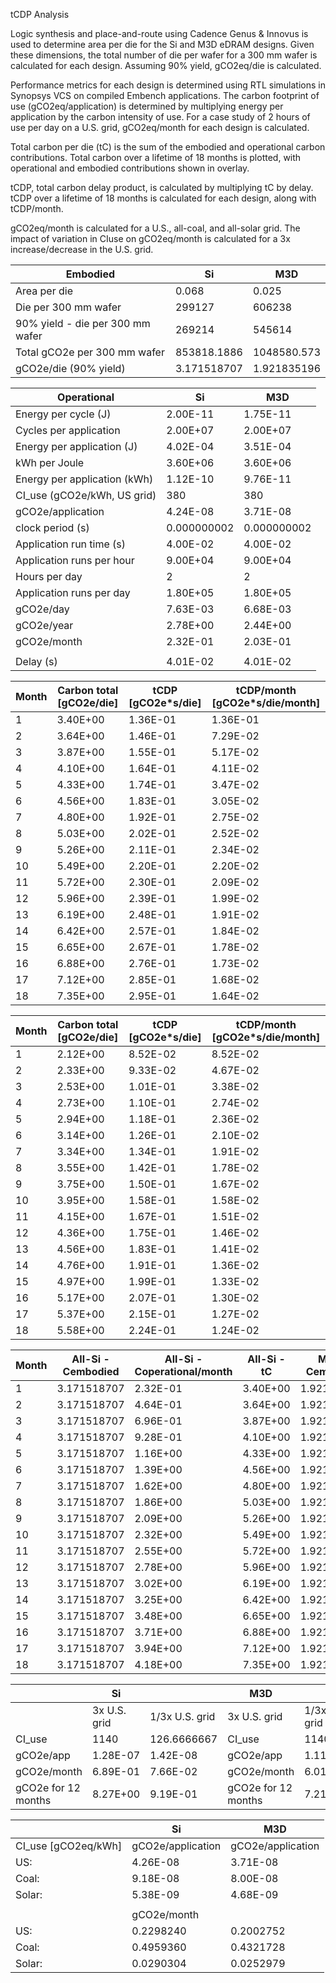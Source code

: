 tCDP Analysis

Logic synthesis and place-and-route using Cadence Genus & Innovus is used to determine area per die for the Si and M3D eDRAM designs. Given these dimensions, the total number of die per wafer for a 300 mm wafer is calculated for each design. Assuming 90% yield, gCO2eq/die is calculated. 

Performance metrics for each design is determined using RTL simulations in Synopsys VCS on compiled Embench applications. The carbon footprint of use (gCO2eq/application) is determined by multiplying energy per application by the carbon intensity of use. For a case study of 2 hours of use per day on a U.S. grid, gCO2eq/month for each design is calculated. 

Total carbon per die (tC) is the sum of the embodied and operational carbon contributions. Total carbon over a lifetime of 18 months is plotted, with operational and embodied contributions shown in overlay.

tCDP, total carbon delay product, is calculated by multiplying tC by delay. tCDP over a lifetime of 18 months is calculated for each design, along with tCDP/month. 

gCO2eq/month is calculated for a U.S., all-coal, and all-solar grid. The impact of variation in CIuse on gCO2eq/month is calculated for a 3x increase/decrease in the U.S. grid. 

| Embodied                              | Si               | M3D             |
|---------------------------------------|------------------|-----------------|
| Area per die                          | 0.068            | 0.025           |
| Die per 300 mm wafer                  | 299127           | 606238          |
| 90% yield - die per 300 mm wafer      | 269214           | 545614          |
| Total gCO2e per 300 mm wafer          | 853818.1886      | 1048580.573     |
| gCO2e/die (90% yield)                 | 3.171518707      | 1.921835196     |

| Operational                           | Si               | M3D             |
|---------------------------------------|------------------|-----------------|
| Energy per cycle (J)                  | 2.00E-11         | 1.75E-11        |
| Cycles per application                | 2.00E+07         | 2.00E+07        |
| Energy per application (J)            | 4.02E-04         | 3.51E-04        |
| kWh per Joule                         | 3.60E+06         | 3.60E+06        |
| Energy per application (kWh)          | 1.12E-10         | 9.76E-11        |
| CI_use (gCO2e/kWh, US grid)           | 380              | 380             |
| gCO2e/application                     | 4.24E-08         | 3.71E-08        |
| clock period (s)                      | 0.000000002      | 0.000000002     |
| Application run time (s)              | 4.00E-02         | 4.00E-02        |
| Application runs per hour             | 9.00E+04         | 9.00E+04        |
| Hours per day                         | 2                | 2               |
| Application runs per day              | 1.80E+05         | 1.80E+05        |
| gCO2e/day                             | 7.63E-03         | 6.68E-03        |
| gCO2e/year                            | 2.78E+00         | 2.44E+00        |
| gCO2e/month                           | 2.32E-01         | 2.03E-01        |
|                                       |                  |                 |
| Delay (s)                             | 4.01E-02         | 4.01E-02        |

| Month | Carbon total [gCO2e/die] | tCDP [gCO2e*s/die] | tCDP/month [gCO2e*s/die/month] |
|-------|--------------------------|--------------------|--------------------------------|
| 1     | 3.40E+00                 | 1.36E-01           | 1.36E-01                       |
| 2     | 3.64E+00                 | 1.46E-01           | 7.29E-02                       |
| 3     | 3.87E+00                 | 1.55E-01           | 5.17E-02                       |
| 4     | 4.10E+00                 | 1.64E-01           | 4.11E-02                       |
| 5     | 4.33E+00                 | 1.74E-01           | 3.47E-02                       |
| 6     | 4.56E+00                 | 1.83E-01           | 3.05E-02                       |
| 7     | 4.80E+00                 | 1.92E-01           | 2.75E-02                       |
| 8     | 5.03E+00                 | 2.02E-01           | 2.52E-02                       |
| 9     | 5.26E+00                 | 2.11E-01           | 2.34E-02                       |
| 10    | 5.49E+00                 | 2.20E-01           | 2.20E-02                       |
| 11    | 5.72E+00                 | 2.30E-01           | 2.09E-02                       |
| 12    | 5.96E+00                 | 2.39E-01           | 1.99E-02                       |
| 13    | 6.19E+00                 | 2.48E-01           | 1.91E-02                       |
| 14    | 6.42E+00                 | 2.57E-01           | 1.84E-02                       |
| 15    | 6.65E+00                 | 2.67E-01           | 1.78E-02                       |
| 16    | 6.88E+00                 | 2.76E-01           | 1.73E-02                       |
| 17    | 7.12E+00                 | 2.85E-01           | 1.68E-02                       |
| 18    | 7.35E+00                 | 2.95E-01           | 1.64E-02                       |

| Month | Carbon total [gCO2e/die] | tCDP [gCO2e*s/die] | tCDP/month [gCO2e*s/die/month] |
|-------|--------------------------|--------------------|--------------------------------|
| 1     | 2.12E+00                 | 8.52E-02           | 8.52E-02                       |
| 2     | 2.33E+00                 | 9.33E-02           | 4.67E-02                       |
| 3     | 2.53E+00                 | 1.01E-01           | 3.38E-02                       |
| 4     | 2.73E+00                 | 1.10E-01           | 2.74E-02                       |
| 5     | 2.94E+00                 | 1.18E-01           | 2.36E-02                       |
| 6     | 3.14E+00                 | 1.26E-01           | 2.10E-02                       |
| 7     | 3.34E+00                 | 1.34E-01           | 1.91E-02                       |
| 8     | 3.55E+00                 | 1.42E-01           | 1.78E-02                       |
| 9     | 3.75E+00                 | 1.50E-01           | 1.67E-02                       |
| 10    | 3.95E+00                 | 1.58E-01           | 1.58E-02                       |
| 11    | 4.15E+00                 | 1.67E-01           | 1.51E-02                       |
| 12    | 4.36E+00                 | 1.75E-01           | 1.46E-02                       |
| 13    | 4.56E+00                 | 1.83E-01           | 1.41E-02                       |
| 14    | 4.76E+00                 | 1.91E-01           | 1.36E-02                       |
| 15    | 4.97E+00                 | 1.99E-01           | 1.33E-02                       |
| 16    | 5.17E+00                 | 2.07E-01           | 1.30E-02                       |
| 17    | 5.37E+00                 | 2.15E-01           | 1.27E-02                       |
| 18    | 5.58E+00                 | 2.24E-01           | 1.24E-02                       |

| Month | All-Si - Cembodied | All-Si - Coperational/month | All-Si - tC | M3D - Cembodied | M3D - Coperational/month | M3D - tC |
|-------|---------------------|----------------------------|-------------|-----------------|--------------------------|----------|
| 1     | 3.171518707         | 2.32E-01                   | 3.40E+00    | 1.921835196     | 2.03E-01                 | 2.12E+00 |
| 2     | 3.171518707         | 4.64E-01                   | 3.64E+00    | 1.921835196     | 4.06E-01                 | 2.33E+00 |
| 3     | 3.171518707         | 6.96E-01                   | 3.87E+00    | 1.921835196     | 6.09E-01                 | 2.53E+00 |
| 4     | 3.171518707         | 9.28E-01                   | 4.10E+00    | 1.921835196     | 8.12E-01                 | 2.73E+00 |
| 5     | 3.171518707         | 1.16E+00                   | 4.33E+00    | 1.921835196     | 1.02E+00                 | 2.94E+00 |
| 6     | 3.171518707         | 1.39E+00                   | 4.56E+00    | 1.921835196     | 1.22E+00                 | 3.14E+00 |
| 7     | 3.171518707         | 1.62E+00                   | 4.80E+00    | 1.921835196     | 1.42E+00                 | 3.34E+00 |
| 8     | 3.171518707         | 1.86E+00                   | 5.03E+00    | 1.921835196     | 1.62E+00                 | 3.55E+00 |
| 9     | 3.171518707         | 2.09E+00                   | 5.26E+00    | 1.921835196     | 1.83E+00                 | 3.75E+00 |
| 10    | 3.171518707         | 2.32E+00                   | 5.49E+00    | 1.921835196     | 2.03E+00                 | 3.95E+00 |
| 11    | 3.171518707         | 2.55E+00                   | 5.72E+00    | 1.921835196     | 2.23E+00                 | 4.15E+00 |
| 12    | 3.171518707         | 2.78E+00                   | 5.96E+00    | 1.921835196     | 2.44E+00                 | 4.36E+00 |
| 13    | 3.171518707         | 3.02E+00                   | 6.19E+00    | 1.921835196     | 2.64E+00                 | 4.56E+00 |
| 14    | 3.171518707         | 3.25E+00                   | 6.42E+00    | 1.921835196     | 2.84E+00                 | 4.76E+00 |
| 15    | 3.171518707         | 3.48E+00                   | 6.65E+00    | 1.921835196     | 3.05E+00                 | 4.97E+00 |
| 16    | 3.171518707         | 3.71E+00                   | 6.88E+00    | 1.921835196     | 3.25E+00                 | 5.17E+00 |
| 17    | 3.171518707         | 3.94E+00                   | 7.12E+00    | 1.921835196     | 3.45E+00                 | 5.37E+00 |
| 18    | 3.171518707         | 4.18E+00                   | 7.35E+00    | 1.921835196     | 3.65E+00                 | 5.58E+00 |

|       | Si                 |                      | M3D                 |                      |
|-------|--------------------|----------------------|---------------------|----------------------|
|       | 3x U.S. grid       | 1/3x U.S. grid       | 3x U.S. grid        | 1/3x U.S. grid       |
| CI_use | 1140              | 126.6666667          | CI_use              | 1140                 | 126.6666667          |
| gCO2e/app | 1.28E-07       | 1.42E-08             | gCO2e/app           | 1.11E-07             | 1.24E-08             |
| gCO2e/month | 6.89E-01     | 7.66E-02             | gCO2e/month         | 6.01E-01             | 6.68E-02             |
| gCO2e for 12 months | 8.27E+00 | 9.19E-01         | gCO2e for 12 months | 7.21E+00             | 8.01E-01             |

|                     | Si            | M3D           |
|---------------------|---------------|---------------|
| CI_use [gCO2eq/kWh] | gCO2e/application | gCO2e/application |
| US:                 | 4.26E-08      | 3.71E-08      |
| Coal:               | 9.18E-08      | 8.00E-08      |
| Solar:              | 5.38E-09      | 4.68E-09      |
|                     |               |               |
|                     | gCO2e/month   |               |
| US:                 | 0.2298240     | 0.2002752     |
| Coal:               | 0.4959360     | 0.4321728     |
| Solar:              | 0.0290304     | 0.0252979     |
